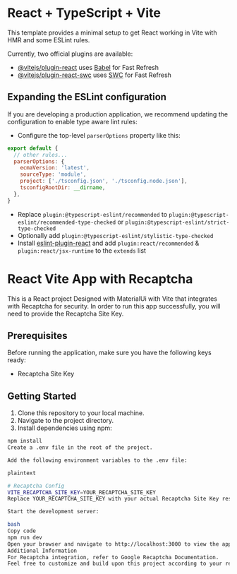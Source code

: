 # React + TypeScript + Vite

This template provides a minimal setup to get React working in Vite with HMR and some ESLint rules.

Currently, two official plugins are available:

- [@vitejs/plugin-react](https://github.com/vitejs/vite-plugin-react/blob/main/packages/plugin-react/README.md) uses [Babel](https://babeljs.io/) for Fast Refresh
- [@vitejs/plugin-react-swc](https://github.com/vitejs/vite-plugin-react-swc) uses [SWC](https://swc.rs/) for Fast Refresh

## Expanding the ESLint configuration

If you are developing a production application, we recommend updating the configuration to enable type aware lint rules:

- Configure the top-level `parserOptions` property like this:

```js
export default {
  // other rules...
  parserOptions: {
    ecmaVersion: 'latest',
    sourceType: 'module',
    project: ['./tsconfig.json', './tsconfig.node.json'],
    tsconfigRootDir: __dirname,
  },
}
```

- Replace `plugin:@typescript-eslint/recommended` to `plugin:@typescript-eslint/recommended-type-checked` or `plugin:@typescript-eslint/strict-type-checked`
- Optionally add `plugin:@typescript-eslint/stylistic-type-checked`
- Install [eslint-plugin-react](https://github.com/jsx-eslint/eslint-plugin-react) and add `plugin:react/recommended` & `plugin:react/jsx-runtime` to the `extends` list

# React Vite App with Recaptcha

This is a React project Designed with MaterialUi with Vite that integrates with Recaptcha for security. In order to run this app successfully, you will need to provide the Recaptcha Site Key.

## Prerequisites
Before running the application, make sure you have the following keys ready:
- Recaptcha Site Key

## Getting Started
1. Clone this repository to your local machine.
2. Navigate to the project directory.
3. Install dependencies using npm:

```bash
npm install
Create a .env file in the root of the project.

Add the following environment variables to the .env file:

plaintext

# Recaptcha Config
VITE_RECAPTCHA_SITE_KEY=YOUR_RECAPTCHA_SITE_KEY
Replace YOUR_RECAPTCHA_SITE_KEY with your actual Recaptcha Site Key respectively.

Start the development server:

bash
Copy code
npm run dev
Open your browser and navigate to http://localhost:3000 to view the app.
Additional Information
For Recaptcha integration, refer to Google Recaptcha Documentation.
Feel free to customize and build upon this project according to your requirements!
